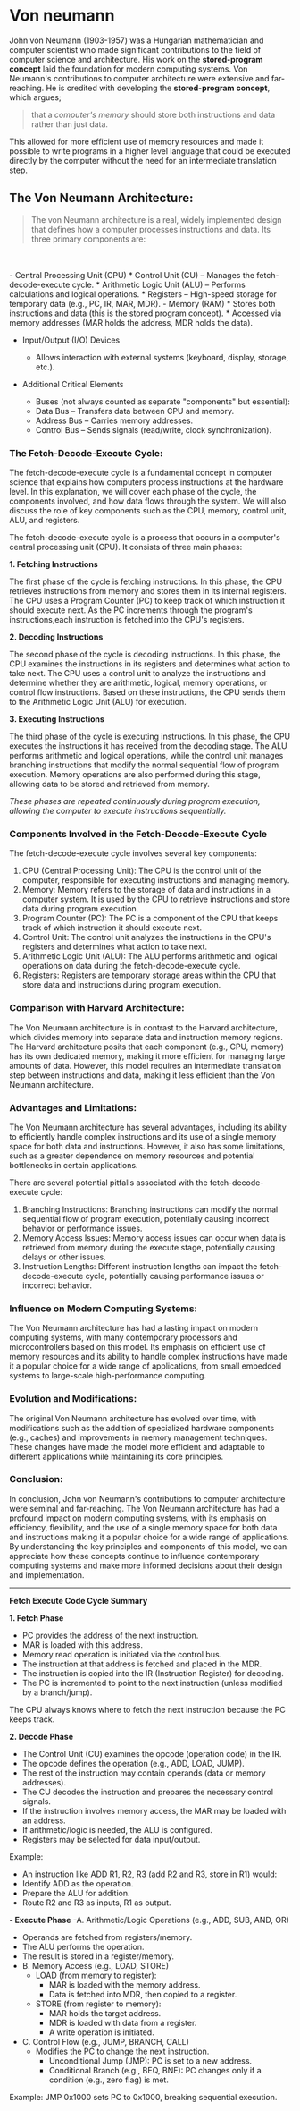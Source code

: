 # Von neumann
John von Neumann (1903-1957) was a Hungarian mathematician and computer scientist who made significant contributions to the field of computer science and architecture. His work on the **stored-program concept** laid the foundation for modern computing systems.
Von Neumann's contributions to computer architecture were extensive and far-reaching. He is credited with developing the **stored-program concept**, which argues;

>that a _computer's memory_ should store both instructions and data rather than just data. 

This allowed for more efficient use of memory resources and made it possible to write programs in a higher level language that could be executed directly by the computer without the need for an intermediate translation step.

## The Von Neumann Architecture:

>The von Neumann architecture is a real, widely implemented design that defines how a computer processes instructions and data. Its three primary components are:
</br> 
</br> 
- Central Processing Unit (CPU)
  * Control Unit (CU) – Manages the fetch-decode-execute cycle.
  * Arithmetic Logic Unit (ALU) – Performs calculations and logical operations.
  * Registers – High-speed storage for temporary data (e.g., PC, IR, MAR, MDR).
- Memory (RAM)
  * Stores both instructions and data (this is the stored program concept).
  * Accessed via memory addresses (MAR holds the address, MDR holds the data).

- Input/Output (I/O) Devices

  * Allows interaction with external systems (keyboard, display, storage, etc.).

- Additional Critical Elements
  * Buses (not always counted as separate "components" but essential):
  * Data Bus – Transfers data between CPU and memory.
  * Address Bus – Carries memory addresses.
  * Control Bus – Sends signals (read/write, clock synchronization).

### The Fetch-Decode-Execute Cycle:

The fetch-decode-execute cycle is a fundamental concept in computer science that explains how computers process instructions at the hardware level. In this explanation, we will cover each phase of the cycle, the components involved, and how data flows through the system. We will also discuss the role of key components such as the CPU, memory, control unit, ALU, and registers.

The fetch-decode-execute cycle is a process that occurs in a computer's central processing unit (CPU). It consists of three main phases: 

  **1. Fetching Instructions**

The first phase of the cycle is fetching instructions. In this phase, the CPU retrieves instructions from memory and stores them in its internal registers.
The CPU uses a Program Counter (PC) to keep track of which instruction it should execute next. As the PC increments through the program's instructions,each instruction is fetched into the CPU's registers.



**2. Decoding Instructions**

The second phase of the cycle is decoding instructions. In this phase, the CPU examines the instructions in its registers and determines what action to
take next. The CPU uses a control unit to analyze the instructions and determine whether they are arithmetic, logical, memory operations, or control flow
instructions. Based on these instructions, the CPU sends them to the Arithmetic Logic Unit (ALU) for execution.

**3. Executing Instructions**

The third phase of the cycle is executing instructions. In this phase, the CPU executes the instructions it has received from the decoding stage. The ALU
performs arithmetic and logical operations, while the control unit manages branching instructions that modify the normal sequential flow of program
execution. Memory operations are also performed during this stage, allowing data to be stored and retrieved from memory.


_These phases are repeated continuously during program execution, allowing the computer to execute instructions sequentially._

### Components Involved in the Fetch-Decode-Execute Cycle

The fetch-decode-execute cycle involves several key components:

1. CPU (Central Processing Unit): The CPU is the control unit of the computer, responsible for executing instructions and managing memory.
2. Memory: Memory refers to the storage of data and instructions in a computer system. It is used by the CPU to retrieve instructions and store data during
program execution.
3. Program Counter (PC): The PC is a component of the CPU that keeps track of which instruction it should execute next.
4. Control Unit: The control unit analyzes the instructions in the CPU's registers and determines what action to take next.
5. Arithmetic Logic Unit (ALU): The ALU performs arithmetic and logical operations on data during the fetch-decode-execute cycle.
6. Registers: Registers are temporary storage areas within the CPU that store data and instructions during program execution.

### Comparison with Harvard Architecture:
The Von Neumann architecture is in contrast to the Harvard architecture, which divides memory into separate data and instruction memory regions. The Harvard architecture posits that each component (e.g., CPU, memory) has its own dedicated memory, making it more efficient for managing large amounts of data. However, this model requires an intermediate translation step between instructions and data, making it less efficient than the Von Neumann architecture.

### Advantages and Limitations:
The Von Neumann architecture has several advantages, including its ability to efficiently handle complex instructions and its use of a single memory space for both data and instructions. However, it also has some limitations, such as a greater dependence on memory resources and potential bottlenecks in certain applications.

There are several potential pitfalls associated with the fetch-decode-execute cycle:

1. Branching Instructions: Branching instructions can modify the normal sequential flow of program execution, potentially causing incorrect behavior or
performance issues.
2. Memory Access Issues: Memory access issues can occur when data is retrieved from memory during the execute stage, potentially causing delays or other
issues.
3. Instruction Lengths: Different instruction lengths can impact the fetch-decode-execute cycle, potentially causing performance issues or incorrect
behavior.

### Influence on Modern Computing Systems:
The Von Neumann architecture has had a lasting impact on modern computing systems, with many contemporary processors and microcontrollers based on this model. Its emphasis on efficient use of memory resources and its ability to handle complex instructions have made it a popular choice for a wide range of applications, from small embedded systems to large-scale high-performance computing.
### Evolution and Modifications:
The original Von Neumann architecture has evolved over time, with modifications such as the addition of specialized hardware components (e.g., caches) and improvements in memory management techniques. These changes have made the model more efficient and adaptable to different applications while maintaining its core principles.
### Conclusion:
In conclusion, John von Neumann's contributions to computer architecture were seminal and far-reaching. The Von Neumann architecture has had a profound impact on modern computing systems, with its emphasis on efficiency, flexibility, and the use of a single memory space for both data and instructions making it a popular choice for a wide range of applications. By understanding the key principles and components of this model, we can appreciate how these concepts continue to influence contemporary computing systems and make more informed decisions about their design and implementation.


-------
**Fetch Execute Code Cycle Summary**

**1. Fetch Phase**
  - PC provides the address of the next instruction.
  - MAR is loaded with this address.
  - Memory read operation is initiated via the control bus.
  - The instruction at that address is fetched and placed in the MDR.
  - The instruction is copied into the IR (Instruction Register) for decoding.
  - The PC is incremented to point to the next instruction (unless modified by a branch/jump).

The CPU always knows where to fetch the next instruction because the PC keeps track.

**2. Decode Phase**
  - The Control Unit (CU) examines the opcode (operation code) in the IR.
  - The opcode defines the operation (e.g., ADD, LOAD, JUMP).
  - The rest of the instruction may contain operands (data or memory addresses).
  - The CU decodes the instruction and prepares the necessary control signals.
  - If the instruction involves memory access, the MAR may be loaded with an address.
  - If arithmetic/logic is needed, the ALU is configured.
  - Registers may be selected for data input/output.

Example:
- An instruction like ADD R1, R2, R3 (add R2 and R3, store in R1) would:
 - Identify ADD as the operation.
 - Prepare the ALU for addition.
 - Route R2 and R3 as inputs, R1 as output.

**- Execute Phase**
  -A. Arithmetic/Logic Operations (e.g., ADD, SUB, AND, OR)
   - Operands are fetched from registers/memory.
   - The ALU performs the operation.
   - The result is stored in a register/memory.
  - B. Memory Access (e.g., LOAD, STORE)
    - LOAD (from memory to register):
      - MAR is loaded with the memory address.
      - Data is fetched into MDR, then copied to a register.
    - STORE (from register to memory):
      - MAR holds the target address. 
      - MDR is loaded with data from a register.
      - A write operation is initiated.
  - C. Control Flow (e.g., JUMP, BRANCH, CALL)
    - Modifies the PC to change the next instruction.
      - Unconditional Jump (JMP): PC is set to a new address.
      - Conditional Branch (e.g., BEQ, BNE): PC changes only if a condition (e.g., zero flag) is met.

      
Example:
JMP 0x1000 sets PC to 0x1000, breaking sequential execution.